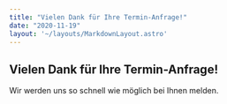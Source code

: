 ```yaml
---
title: "Vielen Dank für Ihre Termin-Anfrage!"
date: "2020-11-19"
layout: '~/layouts/MarkdownLayout.astro'
---
```


## Vielen Dank für Ihre Termin-Anfrage!

Wir werden uns so schnell wie möglich bei Ihnen melden.
